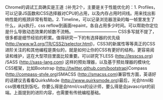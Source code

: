 Chrome的调试工具确实是王道 :)补充2个，主要是关于性能优化的：1. Profiles，可以记录JS函数和CSS选择器对CPU的占用，以及内存占用时间线。用来找出影响性能的瓶颈非常有帮助。2. Timeline，可以记录浏览器渲染的每一帧里发生了什么，从js执行，css reflow到画面repaint，各自占用多少时间。可以帮助你定位是什么导致动态效果的帧数不流畅。
——————————
CSS多写就不提了，很多都是细节经验的积累。值得研究一下的有选择器的优先级 (http://www.w3.org/TR/CSS2/selector.html)，CSS3的新属性等等真正的CSS进阶关注的和其他编程是类似的，就是如何让你的CSS有更好的结构，更容易阅读和维护，这在大型项目里面比较重要。可以研究下LESS (http://lesscss.org) /SASS (http://sass-lang.com) 这样的预处理器，以及基于预处理器的模块化CSS框架，比如Bootstrap (http://twitter.github.com/bootstrap)Compass (http://compass-style.org)SMACSS (http://smacss.com)兼容性方面，英语好的话建议去看看QuirksMode (http://www.quirksmode.org)最后，光会html和css很难找到饭吃。你要么得是会html/css的设计师，要么得是会javascript的前端。上面提到的进阶内容，也需要有传统编程基础。